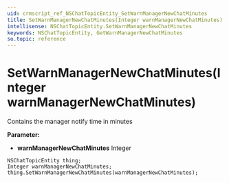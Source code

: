 ```yaml
---
uid: crmscript_ref_NSChatTopicEntity_SetWarnManagerNewChatMinutes
title: SetWarnManagerNewChatMinutes(Integer warnManagerNewChatMinutes)
intellisense: NSChatTopicEntity.SetWarnManagerNewChatMinutes
keywords: NSChatTopicEntity, GetWarnManagerNewChatMinutes
so.topic: reference
---
```


# SetWarnManagerNewChatMinutes(Integer warnManagerNewChatMinutes)

Contains the manager notify time in minutes

**Parameter:** 
 - **warnManagerNewChatMinutes** Integer

```crmscript
NSChatTopicEntity thing;
Integer warnManagerNewChatMinutes;
thing.SetWarnManagerNewChatMinutes(warnManagerNewChatMinutes);
```

